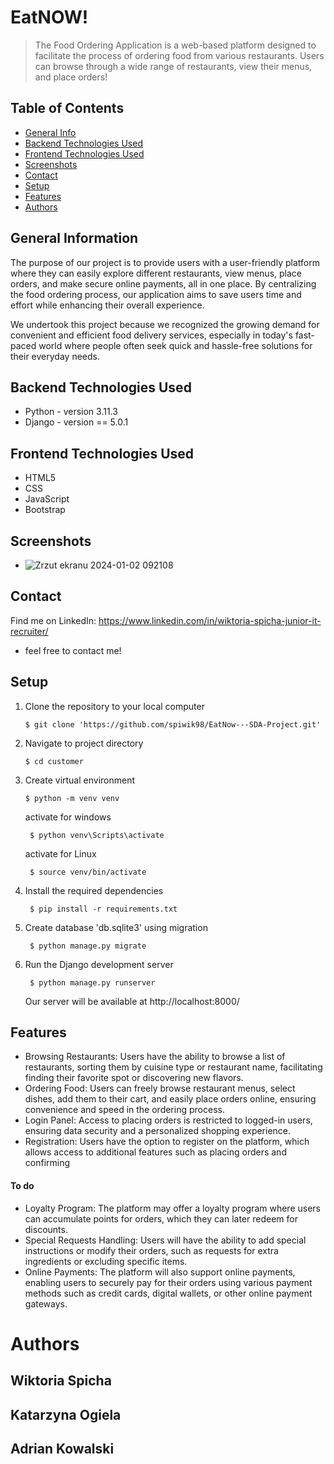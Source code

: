 # EatNOW!
> The Food Ordering Application is a web-based platform designed to facilitate the process of ordering food from various restaurants. Users can browse through a wide range of restaurants, view their menus, and place orders!



## Table of Contents
* [General Info](#general-information)
* [Backend Technologies Used](#backend-technologies-used)
* [Frontend Technologies Used](#frontend-technologies-used)
* [Screenshots](#screenshots)
* [Contact](#contact)
* [Setup](#setup)
* [Features](#features)
* [Authors](#authors)




## General Information
The purpose of our project is to provide users with a user-friendly platform where they can easily explore different restaurants, view menus, place orders, and make secure online payments, all in one place. By centralizing the food ordering process, our application aims to save users time and effort while enhancing their overall experience.

We undertook this project because we recognized the growing demand for convenient and efficient food delivery services, especially in today's fast-paced world where people often seek quick and hassle-free solutions for their everyday needs. 



## Backend Technologies Used
- Python - version 3.11.3
- Django - version == 5.0.1 


## Frontend Technologies Used
- HTML5
- CSS
- JavaScript
- Bootstrap



## Screenshots
- ![Zrzut ekranu 2024-01-02 092108](https://github.com/SidorowiczPaulina/ShiftPlaner/assets/138161293/dc31895e-13c3-4ce1-b996-c6267f362a5c)


## Contact
Find me on LinkedIn: https://www.linkedin.com/in/wiktoria-spicha-junior-it-recruiter/ 
- feel free to contact me!



## Setup
1. Clone the repository to your local computer

       $ git clone 'https://github.com/spiwik98/EatNow---SDA-Project.git'


2. Navigate to project directory

       $ cd customer


3. Create virtual environment

       $ python -m venv venv

      activate for windows
        
        $ python venv\Scripts\activate

      activate for Linux

        $ source venv/bin/activate
     

4. Install the required dependencies

        $ pip install -r requirements.txt

5. Create database 'db.sqlite3' using migration

        $ python manage.py migrate
   

6. Run the Django development server

        $ python manage.py runserver 

    Our server will be available at http://localhost:8000/



## Features
* Browsing Restaurants: Users have the ability to browse a list of restaurants, sorting them by cuisine type or restaurant name, facilitating finding their favorite spot or discovering new flavors.
* Ordering Food: Users can freely browse restaurant menus, select dishes, add them to their cart, and easily place orders online, ensuring convenience and speed in the ordering process.
* Login Panel: Access to placing orders is restricted to logged-in users, ensuring data security and a personalized shopping experience.
* Registration: Users have the option to register on the platform, which allows access to additional features such as placing orders and confirming 


#### To do
  * Loyalty Program: The platform may offer a loyalty program where users can accumulate points for orders, which they can later redeem for discounts.
  * Special Requests Handling: Users will have the ability to add special instructions or modify their orders, such as requests for extra ingredients or excluding specific items.
  * Online Payments: The platform will also support online payments, enabling users to securely pay for their orders using various payment methods such as credit cards, digital wallets, or other online payment gateways.



# Authors
  ## Wiktoria Spicha
  ## Katarzyna Ogiela
  ## Adrian Kowalski
